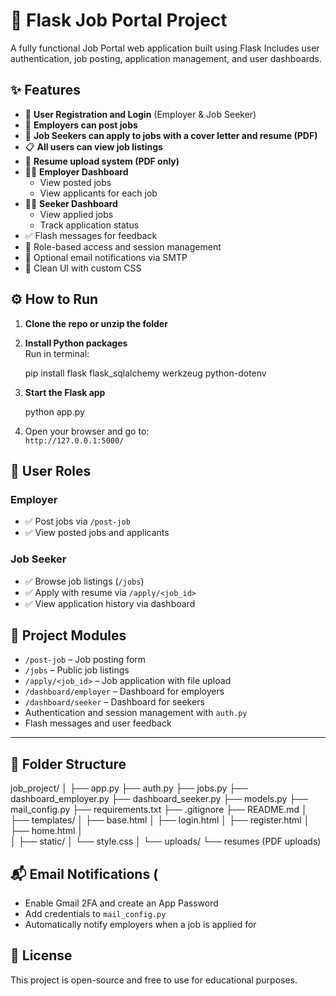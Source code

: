 
# 🚀 Flask Job Portal Project

A fully functional Job Portal web application built using Flask 
Includes user authentication, job posting, application management, and user dashboards.



## ✨ Features

- 👤 **User Registration and Login** (Employer & Job Seeker)
- 📝 **Employers can post jobs**
- 📄 **Job Seekers can apply to jobs with a cover letter and resume (PDF)**
- 📋 **All users can view job listings**
- 📂 **Resume upload system (PDF only)**
- 🧑‍💼 **Employer Dashboard**
  - View posted jobs
  - View applicants for each job
- 👩‍💻 **Seeker Dashboard**
  - View applied jobs
  - Track application status
- ✅ Flash messages for feedback
- 🔐 Role-based access and session management
- 📧 Optional email notifications via SMTP
- 🎨 Clean UI with custom CSS



## ⚙️ How to Run

1. **Clone the repo or unzip the folder**
2. **Install Python packages**  
   Run in terminal:

   pip install flask flask_sqlalchemy werkzeug python-dotenv

3. **Start the Flask app**

   python app.py

4. Open your browser and go to:  
   `http://127.0.0.1:5000/`



## 👥 User Roles

### Employer
- ✅ Post jobs via `/post-job`
- ✅ View posted jobs and applicants

### Job Seeker
- ✅ Browse job listings (`/jobs`)
- ✅ Apply with resume via `/apply/<job_id>`
- ✅ View application history via dashboard



## 🧩 Project Modules

- `/post-job` – Job posting form
- `/jobs` – Public job listings
- `/apply/<job_id>` – Job application with file upload
- `/dashboard/employer` – Dashboard for employers
- `/dashboard/seeker` – Dashboard for seekers
- Authentication and session management with `auth.py`
- Flash messages and user feedback

---

## 📁 Folder Structure

job_project/
│
├── app.py
├── auth.py
├── jobs.py
├── dashboard_employer.py
├── dashboard_seeker.py
├── models.py
├── mail_config.py
├── requirements.txt
├── .gitignore
├── README.md
│
├── templates/
│   ├── base.html
│   ├── login.html
│   ├── register.html
│   ├── home.html
│   
│
├── static/
│   └── style.css
│
└── uploads/
    └── resumes (PDF uploads)




## 📬 Email Notifications (

- Enable Gmail 2FA and create an App Password
- Add credentials to `mail_config.py`
- Automatically notify employers when a job is applied for


## 📝 License

This project is open-source and free to use for educational purposes.

